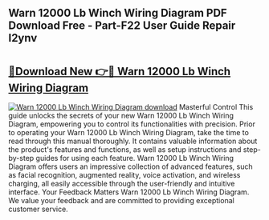 ## Warn 12000 Lb Winch Wiring Diagram PDF Download Free - Part-F22 User Guide Repair I2ynv

# <h2><a href="http://dfjn4xs.blite.top/?on=Warn+12000+Lb+Winch+Wiring+Diagram">🔗Download New 👉🔴 Warn 12000 Lb Winch Wiring Diagram</a></h2>

[![Warn 12000 Lb Winch Wiring Diagram download](https://i.imgur.com/lujVjoI.png)](http://dfjn4xs.blite.top/?on=Warn+12000+Lb+Winch+Wiring+Diagram)
Masterful Control This guide unlocks the secrets of your new Warn 12000 Lb Winch Wiring Diagram, empowering you to control its functionalities with precision. Prior to operating your Warn 12000 Lb Winch Wiring Diagram, take the time to read through this manual thoroughly. It contains valuable information about the product's features and functions, as well as setup instructions and step-by-step guides for using each feature. Warn 12000 Lb Winch Wiring Diagram offers users an impressive collection of advanced features, such as facial recognition, augmented reality, voice activation, and wireless charging, all easily accessible through the user-friendly and intuitive interface. Your Feedback Matters Warn 12000 Lb Winch Wiring Diagram. We value your feedback and are committed to providing exceptional customer service.

